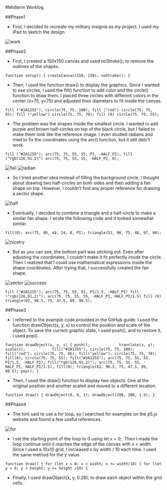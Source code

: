 #Midterm Worklog

##Phase1

- First, I decided to recreate my military insignia as my project. I used my iPad to sketch the design.

![work](reference/work.PNG)

##Phase2

- First, I created a 150x150 canvas and used noStroke(); to remove the outlines of the shapes.

`
function setup() {
  createCanvas(150, 150);
  noStroke();
}
`

- Then, I used the function draw() to display the graphics. Since I wanted to use circles, I used the fill() function to add color and the circle() function to draw them. I placed three circles with different colors in the center (x=75, y=75) and adjusted their diameters to fit inside the canvas.

`
  fill ("#2A1255");
  circle(75, 75, 100);
  fill ("red")
  circle(75, 75, 85);
  fill ("yellow")
  circle(75, 75, 70);
  fill (0)
  circle(75, 75, 55);
`

- The problem was the shapes inside the smallest circle. I wanted to add purple and brown half-circles on top of the black circle, but I failed to make them look like the reference image. I even studied radians and tried to fix the coordinates using the arc() function, but it still didn’t work.

`
  fill ("#2A1255");
  arc(75, 75, 55, 55, PI, -HALF_PI);
  fill ("rgb(126,91,2)")
  arc(75, 75, 55, 55, -HALF_PI, 0);
`

![fail](reference/fail.PNG)
![radian](reference/radian.JPEG)


- So I tried another idea instead of filling the background circle, I thought about drawing two half-circles on both sides and then adding a fan shape on top. However, I couldn’t find any proper reference for drawing a sector shape.

![half](reference/half.PNG)

- Eventually, I decided to combine a triangle and a half-circle to make a similar fan shape. I wrote the following code and it looked somewhat similar.

`
  fill(0);
  arc(75, 90, 44, 24, 0, PI);
  triangle(53, 90, 75, 48, 97, 90);
`

![nicetry](reference/nicetry.PNG)

- But as you can see, the bottom part was sticking out. Even after adjusting the coordinates, I couldn’t make it fit perfectly inside the circle. Then I realized that I could use mathematical expressions inside the shape coordinates. After trying that, I successfully created the fan shape.

![sector](reference/sector.PNG)
![success](reference/success.PNG)

`
  fill ("#2A1255");
  arc(75, 75, 55, 55, PI/1.5, -HALF_PI)
  fill ("rgb(126,91,2)");
  arc(75, 75, 55, 55, -HALF_PI, HALF_PI/1.5)
  fill (0)
  triangle(62, 98.5, 75, 47.5, 89, 98.5);
`

##Phase3

- I referred to the example code provided in the GitHub guide. I used the function drawObject(x, y, s) to control the position and scale of the object. To save the current graphic state, I used push(), and to restore it, I used pop().

`
function drawObject(x, y, s) {
  push();            
  translate(x, y);    
  scale(s);           
  fill("#2A1255");
  circle(75, 75, 100);
  fill("red");
  circle(75, 75, 85);
  fill("yellow");
  circle(75, 75, 70);
  fill(0);
  circle(75, 75, 55);
  fill("#2A1255");
  arc(75, 75, 55, 55, PI/1.5, -HALF_PI);
  fill("rgb(126,91,2)");
  arc(75, 75, 55, 55, -HALF_PI, HALF_PI/1.5);
  fill(0);
  triangle(62, 98.5, 75, 47.5, 89, 98.5);
  pop();
}
`

- Then, I used the draw() function to display two objects. One at the original position and another scaled and moved to a different location.

`
function draw() {
  drawObject(0, 0, 1);
  drawObject(200, 200, 1.5);
}
`

##Phase4

- The hint said to use a for loop, so I searched for examples on the p5.js website and found a few useful references.

![for](reference/for.JPEG)

- I set the starting point of the loop to 0 using let x = 0;. Then I made the loop continue until it reaches the edge of the canvas with x < width. Since I used a 10x10 grid, I increased x by width / 10 each time. I used the same method for the y value.

`
function draw() {
  for (let x = 0; x < width; x += width/10) {
    for (let y = 0; y < height; y += height /10) {
`

- Finally, I used drawObject(x, y, 0.28); to draw each object within the grid cells.